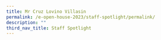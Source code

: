 ```yaml
---
title: Mr Cruz Lovino Villasin
permalink: /e-open-house-2023/staff-spotlight/permalink/
description: ""
third_nav_title: Staff Spotlight
---
```

